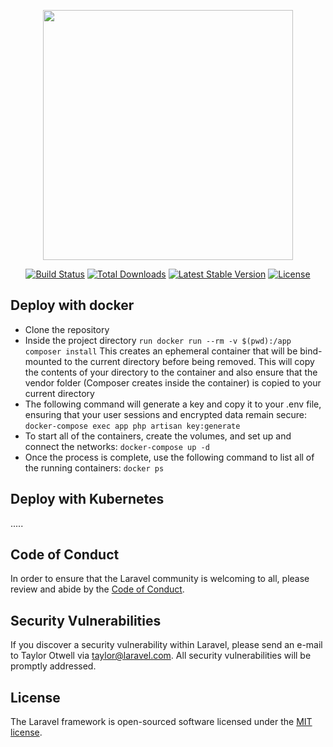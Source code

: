 <p align="center"><img src="https://res.cloudinary.com/dtfbvvkyp/image/upload/v1566331377/laravel-logolockup-cmyk-red.svg" width="400"></p>

<p align="center">
<a href="https://travis-ci.org/laravel/framework"><img src="https://travis-ci.org/laravel/framework.svg" alt="Build Status"></a>
<a href="https://packagist.org/packages/laravel/framework"><img src="https://poser.pugx.org/laravel/framework/d/total.svg" alt="Total Downloads"></a>
<a href="https://packagist.org/packages/laravel/framework"><img src="https://poser.pugx.org/laravel/framework/v/stable.svg" alt="Latest Stable Version"></a>
<a href="https://packagist.org/packages/laravel/framework"><img src="https://poser.pugx.org/laravel/framework/license.svg" alt="License"></a>
</p>

## Deploy with docker

- Clone the repository
- Inside the project directory 
```run docker run --rm -v $(pwd):/app composer install```
This creates an ephemeral container that will be bind-mounted to the current directory before being removed. This will copy the contents of your directory to the container and also ensure that the vendor folder (Composer creates inside the container) is copied to your current directory
- The following command will generate a key and copy it to your .env file, ensuring that your user sessions and encrypted data remain secure:
```docker-compose exec app php artisan key:generate```
- To start all of the containers, create the volumes, and set up and connect the networks:
```docker-compose up -d```
- Once the process is complete, use the following command to list all of the running containers:
```docker ps```

## Deploy with Kubernetes
.....

## Code of Conduct

In order to ensure that the Laravel community is welcoming to all, please review and abide by the [Code of Conduct](https://laravel.com/docs/contributions#code-of-conduct).

## Security Vulnerabilities

If you discover a security vulnerability within Laravel, please send an e-mail to Taylor Otwell via [taylor@laravel.com](mailto:taylor@laravel.com). All security vulnerabilities will be promptly addressed.

## License

The Laravel framework is open-sourced software licensed under the [MIT license](https://opensource.org/licenses/MIT).
